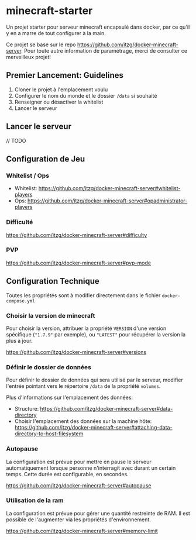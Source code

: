 # minecraft-starter

Un projet starter pour serveur minecraft encapsulé dans docker, par ce qu'il y en a marre de tout configurer à la main.

Ce projet se base sur le repo https://github.com/itzg/docker-minecraft-server.
Pour toute autre information de paramétrage, merci de consulter ce merveilleux projet!

## Premier Lancement: Guidelines

1. Cloner le projet à l'emplacement voulu
2. Configurer le nom du monde et le dossier `/data` si souhaité
3. Renseigner ou désactiver la whitelist
4. Lancer le serveur

## Lancer le serveur

// TODO

## Configuration de Jeu

### Whitelist / Ops

- Whitelist: https://github.com/itzg/docker-minecraft-server#whitelist-players
- Ops: https://github.com/itzg/docker-minecraft-server#opadministrator-players

### Difficulté

https://github.com/itzg/docker-minecraft-server#difficulty

### PVP

https://github.com/itzg/docker-minecraft-server#pvp-mode

## Configuration Technique

Toutes les propriétés sont à modifier directement dans le fichier `docker-compose.yml`

### Choisir la version de minecraft

Pour choisir la version, attribuer la propriété `VERSION` d'une version spécifique (`"1.7.9"` par exemple), ou `"LATEST"` pour récupérer la version la plus à jour.

https://github.com/itzg/docker-minecraft-server#versions

### Définir le dossier de données

Pour définir le dossier de données qui sera utilisé par le serveur, modifier l'entrée pointant vers le répertoire `/data` de la propriété `volumes`.

Plus d'informations sur l'emplacement des données:

- Structure: https://github.com/itzg/docker-minecraft-server#data-directory
- Choisir l'emplacement des données sur la machine hôte: https://github.com/itzg/docker-minecraft-server#attaching-data-directory-to-host-filesystem

### Autopause

La configuration est prévue pour mettre en pause le serveur automatiquement lorsque personne n'interragit avec durant un certain temps. Cette durée est configurable, en secondes.

https://github.com/itzg/docker-minecraft-server#autopause

### Utilisation de la ram

La configuration est prévue pour gérer une quantité restreinte de RAM. Il est possible de l'augmenter via les propriétés d'environnement.

https://github.com/itzg/docker-minecraft-server#memory-limit
